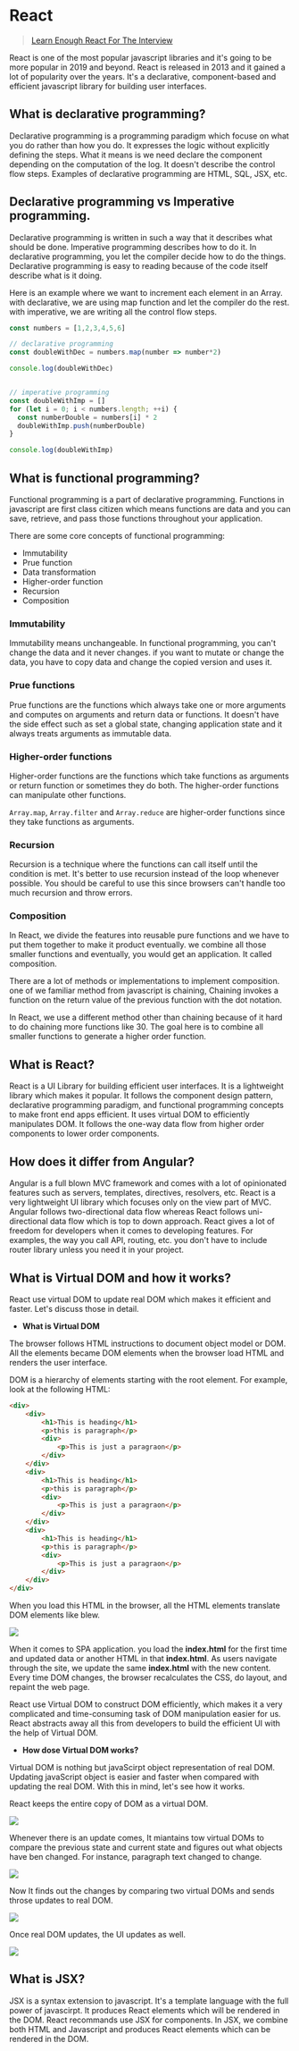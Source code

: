 # React

> [Learn Enough React For The Interview](https://medium.com/bb-tutorials-and-thoughts/learn-enough-react-for-the-interview-f460a2fa3aeb)

React is one of the most popular javascript libraries and it's going to be more popular in 2019 and beyond. React is released in 2013 and it gained a lot of popularity over the years.  It's a declarative, component-based and efficient javascript library for building user interfaces.

## What is declarative programming?

Declarative programming is a programming paradigm which focuse on what you do rather than how you do. It expresses the logic without explicitly defining the steps. What it means is we need declare the component depending on the computation of the log. It doesn't describe the control flow steps. Examples of declarative programming are HTML, SQL, JSX, etc.

## Declarative programming vs Imperative programming.

Declarative programming is written in such a way that it describes what should be done. Imperative programming describes how to do it. In declarative programming, you let the compiler decide how to do the things. Declarative programming is easy to reading because of the code itself describe what is it doing.

Here is an example where we want to increment each element in an Array. with declarative, we are using map function and let the compiler do the rest. with imperative, we are writing all the control flow steps.

```javascript
const numbers = [1,2,3,4,5,6]

// declarative programming
const doubleWithDec = numbers.map(number => number*2)

console.log(doubleWithDec)


// imperative programming
const doubleWithImp = []
for (let i = 0; i < numbers.length; ++i) {
  const numberDouble = numbers[i] * 2
  doubleWithImp.push(numberDouble)
}

console.log(doubleWithImp)
```
## What is functional programming?

Functional programming is a part of declarative programming. Functions in javascript are first class citizen which means functions are data and you can save, retrieve, and pass those functions throughout your application. 

There are some core concepts of functional programming:

* Immutability
* Prue function
* Data transformation
* Higher-order function
* Recursion
* Composition

### Immutability

Immutability means unchangeable. In functional programming, you can't change the data and it never changes. if you want to mutate or change the data, you have to copy data and change the copied version and uses it.

### Prue functions

Prue functions are the functions which always take one or more arguments and computes on arguments and return data or functions. It doesn't have the side effect such as set a global state, changing application state and it always treats arguments as immutable data.

### Higher-order functions

Higher-order functions are the functions which take functions as arguments or return function or sometimes they do both. The higher-order functions can manipulate other functions.

`Array.map`, `Array.filter` and `Array.reduce` are higher-order functions since they take functions as arguments.

### Recursion

Recursion is a technique where the functions can call itself until the condition is met. It's better to use recursion instead of the loop whenever possible. You should be careful to use this since browsers can't handle too much recursion and throw errors. 

### Composition

In React, we divide the features into reusable pure functions and we have to put them together to make it product eventually. we combine all those smaller functions and eventually, you would get an application. It called composition. 

There are a lot of methods or implementations to implement composition. one of we familiar method from javascript is chaining,  Chaining invokes a function on the return value of the previous function with the dot notation.

In React, we use a different method other than chaining because of it hard to do chaining more functions like 30. The goal here is to combine all smaller functions to generate a higher order function.

## What is React?

React is a UI Library for building efficient user interfaces. It is a lightweight library which makes it popular. It follows the component design pattern, declarative programming paradigm,  and functional programming concepts to make front end apps efficient. It uses virtual DOM to efficiently manipulates DOM. It follows the one-way data flow from higher order components to lower order components.

## How does it differ from Angular?

Angular is a full blown MVC framework and comes with a lot of opinionated features such as servers, templates, directives, resolvers, etc. React is a very lightweight UI library which focuses only on the view part of MVC. Angular follows two-directional data flow whereas React follows uni-directional data flow which is top to down approach. React gives a lot of freedom for developers when it comes to developing features. For examples, the way you call API, routing, etc. you don't have to include router library unless you need it in your project. 

## What is Virtual DOM and how it works?

React use virtual DOM to update real DOM which makes it efficient and faster. Let's discuss those in detail.

* **What is Virtual DOM**

The browser follows HTML instructions to document object model or DOM. All the elements became DOM elements when the browser load HTML and renders the user interface.

DOM is a hierarchy of elements starting with the root element. For example, look at the following HTML: 

```HTML
<div>
    <div>
        <h1>This is heading</h1>
        <p>this is paragraph</p>
        <div>
            <p>This is just a paragraon</p>
        </div>
    </div>
    <div>
        <h1>This is heading</h1>
        <p>this is paragraph</p>
        <div>
            <p>This is just a paragraon</p>
        </div>
    </div>
    <div>
        <h1>This is heading</h1>
        <p>this is paragraph</p>
        <div>
            <p>This is just a paragraon</p>
        </div>
    </div>
</div>
```

When you load this HTML in the browser, all the HTML elements translate DOM elements like blew.

![](https://cdn-images-1.medium.com/max/1600/1*yosvJviLqQ023jO8Jn48hQ.png)

When it comes to SPA application. you load the **index.html** for the first time and updated data or another HTML in that **index.html**. As users navigate through the site, we update the same **index.html** with the new content. Every time DOM changes, the browser recalculates the CSS, do layout, and repaint the web page.

React use Virtual DOM to construct DOM efficiently, which makes it a very complicated and time-consuming task of DOM manipulation easier for us. React abstracts away all this from developers to build the efficient UI with the help of Virtual DOM.
 
* **How dose Virtual DOM works?**

Virtual DOM is nothing but javaScirpt object representation of real DOM. Updating javaScript object is easier and faster when compared with updating the real DOM. With this in mind, let's see how it works.

React keeps the entire copy of DOM as a virtual DOM.

![](https://miro.medium.com/max/1400/1*rapZW61W1dr0cEpOXqJaEA.png)

Whenever there is an update comes, It miantains tow virtual DOMs to compare the previous state and current state and figures out what objects have ben changed. For instance, paragraph text changed to change.

![](https://miro.medium.com/max/1400/1*xVfZDNDw7ufCmGDXlhQLdw.png)

Now It finds out the changes by comparing two virtual DOMs and sends throse updates to real DOM.

![](https://miro.medium.com/max/1400/1*chGf5cb0BlZrRX9wEulKjA.png)

Once real DOM updates, the UI updates as well.

![](https://miro.medium.com/max/1400/1*l_Q6PS3EZodhJdrOirAw7w.png)

## What is JSX?

JSX is a syntax extension to javascript. It's a template language with the full power of javascirpt. It produces React elements which will be rendered in the DOM. React recommands use JSX for components. In JSX, we combine both HTML and Javascript and produces React elements which can be rendered in the DOM.
